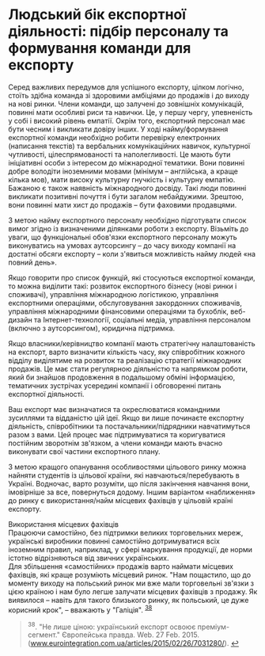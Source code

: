 #  Людський бік експортної діяльності: підбір персоналу та формування команди для експорту 

Серед важливих передумов для успішного експорту, цілком логічно, стоїть здібна команда зі здоровими амбіціями до продажів і до виходу на нові ринки. Члени команди, що залучені до зовнішніх комунікацій, повинні мати особливі риси та навички. Це, у першу чергу, упевненість у собі і високий рівень емпатії. Окрім того,  експортний персонал має бути чесним і викликати довіру інших. У ході найму/формування експортної команди необхідно робити перевірку електронних (написання текстів) та вербальних комунікаційних навичок, культурної чутливості, цілеспрямованості та наполегливості. Це мають бути ініціативні особи з інтересом до міжнародної тематики. Вони повинні добре володіти іноземними мовами (мінімум – англійська, а краще кілька мов), мати високу культурну гнучкість і культурну емпатію. Бажаною є також наявність міжнародного досвіду. Такі люди повинні викликати позитивні почуття і бути загалом небайдужими. Зрештою, вони повинні мати хист до продажів – бути фаховими продавцями.

З метою найму експортного персоналу необхідно підготувати список вимог згідно із визначеними ділянками роботи з експорту. Візьміть до уваги, що функціональні обов'язки експортного персоналу можуть виконуватись на умовах аутсорсингу – до часу виходу компанії на достатні обсяги експорту – коли з'явиться можливість найму людей «на повний день».

Якщо говорити про список функцій, які стосуються експортної команди, то можна виділити такі: розвиток експортного бізнесу (нові ринки і споживачі), управління міжнародною логістикою, управління експортними операціями, обслуговування закордонних споживачів, управління міжнародними фінансовими операціями та бухоблік, веб-дизайн та Інтернет-технології, соціальні медіа, управління персоналом (включно з аутсорсингом), юридична підтримка.

Якщо власники/керівництво компанії мають стратегічну налаштованість на експорт, варто визначити кількість часу, яку співробітник кожного відділу виділятиме на розвиток та реалізацію стратегії міжнародних продажів. Це має стати регулярною діяльністю та напрямком роботи, який би знайшов продовження в подальшому обміні інформацією, тематичних зустрічах усередині компанії і обговоренні питань експортної діяльності.

Ваш експорт має визначатися та окреслюватися командними зусиллями та відданістю цій ідеї. Якщо ви лише починаєте експортну діяльність, співробітники та постачальники/підрядники навчатимуться разом з вами. Цей процес має підтримуватися та коригуватися постійним зворотнім зв'язком, а члени команди мають вчасно виконувати свої частини експортного плану. 

З метою кращого опанування особливостями цільового ринку можна найняти студентів із цільової країни, які навчаються/перебувають в Україні. Водночас, варто розуміти, що після закінчення навчання вони, імовірніше за все, повернуться додому. Іншим варіантом «наближення» до ринку є використання/найм місцевих фахівців у цільовій країні експорту.

<div class="space">
<div class="eoz-wrap">
<span class="eoz">Використання місцевих фахівців</span>
<div class="eoz-text">
Працюючи самостійно, без підтримки великих торговельних мереж, українські виробники повинні самостійно дотримуватися всіх іноземним правил, наприклад, у сфері маркування продукції, де норми істотно відрізняються від звичних українських.<br>
Для збільшення «самостійних» продажів варто наймати місцевих фахівців, які краще розуміють місцевий ринок. "Нам пощастило, що до моменту виходу на польський ринок ми вже мали торговельні зв'язки з цією країною і нам було легше залучати місцевих фахівців з продажу. Як виявилося – навіть для такого близького ринку, як польський, це дуже корисний крок", – вважають у "Галіція". <sup><a href="#fn_38" id="reffn_38">38</a></sup> 
</div>
</div>
</div>

<blockquote id="fn_38">
<sup>38</sup>. "Не лише ціною: український експорт освоює преміум-сегмент." Європейська правда. Web. 27 Feb. 2015. (<a href="www.eurointegration.com.ua/articles/2015/02/26/7031280/">www.eurointegration.com.ua/articles/2015/02/26/7031280/</a>). <a href="#reffn_38" title="Jump back to footnote [38] in the text."> ↩</a>
</blockquote>